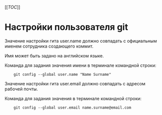 [[_TOC_]]

# Настройки пользователя git
Значение настройки гита user.name должно совпадать с официальным именем сотрудника создающего коммит.

Имя может быть задано на английском языке.

Команда для задания значения имени в терминале командной строки:  

```
    git config --global user.name "Name Surname"
```
Значение настройки гита user.email должно совпадать с адресом рабочей почты.

Команда для задания значения  в терминале командной строки:

```
    git config --global user.email name.surname@email.com
```
